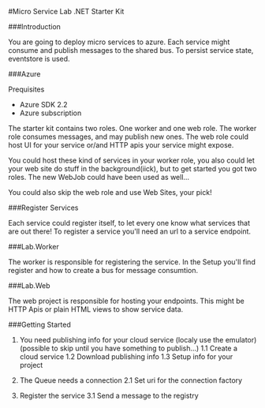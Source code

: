 #Micro Service Lab .NET Starter Kit

###Introduction

You are going to deploy micro services to azure. Each service might consume and publish messages to the shared bus.
To persist service state, eventstore is used.

###Azure

Prequisites
- Azure SDK 2.2
- Azure subscription

The starter kit contains two roles. One worker and one web role.
The worker role consumes messages, and may publish new ones. The web role could host UI 
for your service or/and HTTP apis your service might expose.

You could host these kind of services in your worker role, you also could let your web site do stuff in the background(iick), 
but to get started you got two roles. The new WebJob could have been used as well...

You could also skip the web role and use Web Sites, your pick!

###Register Services

Each service could register itself, to let every one know what services that are out there!
To register a service you'll need an url to a service endpoint. 

###Lab.Worker

The worker is responsible for registering the service.
In the Setup you'll find register and how to create a bus for message consumtion.
 
###Lab.Web

The web project is responsible for hosting your endpoints. This might be HTTP Apis or plain HTML views to show service data.

###Getting Started

1. You need publishing info for your cloud service (localy use the emulator)
(possible to skip until you have something to publish...)
1.1 Create a cloud service
1.2 Download publishing info
1.3 Setup info for your project

2. The Queue needs a connection
2.1 Set uri for the connection factory

3. Register the service
3.1 Send a message to the registry



